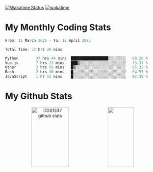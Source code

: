 [![Wakatime Status](https://github.com/noopurphalak/noopurphalak/workflows/wakatime-status-update/badge.svg)](https://github.com/noopurphalak/noopurphalak/actions/workflows/main.yml)
[![wakatime](https://wakatime.com/badge/user/80ace140-ef40-4fdd-b8ed-f3be3d2e1aea.svg)](https://wakatime.com/@80ace140-ef40-4fdd-b8ed-f3be3d2e1aea)

# My Monthly Coding Stats

<!--START_SECTION:waka-->

```python
From: 11 March 2025 - To: 10 April 2025

Total Time: 52 hrs 20 mins

Python        37 hrs 44 mins  █████████████████░░░░░░░░   68.26 %
Vue.js        7 hrs 23 mins   ███▒░░░░░░░░░░░░░░░░░░░░░   13.37 %
Other         2 hrs 56 mins   █▒░░░░░░░░░░░░░░░░░░░░░░░   05.32 %
Bash          2 hrs 30 mins   █░░░░░░░░░░░░░░░░░░░░░░░░   04.55 %
JavaScript    1 hr 52 mins    █░░░░░░░░░░░░░░░░░░░░░░░░   03.39 %
```

<!--END_SECTION:waka-->

# My Github Stats
<div style="text-align: center;">
  <img width="49%" height="195px" src="https://github-readme-stats-sigma-five.vercel.app/api?username=noopurphalak&show_icons=true&count_private=true&hide_border=true&title_color=00FFFF&icon_color=00FFFF&text_color=00FFFF&bg_color=0d1117" alt="DGS1337 github stats" />
  <img width="41%" height="195px" src="https://github-readme-stats-sigma-five.vercel.app/api/top-langs/?username=noopurphalak&layout=compact&hide_border=true&title_color=00FFFF&text_color=00FFFF&bg_color=0d1117" />
</div>

